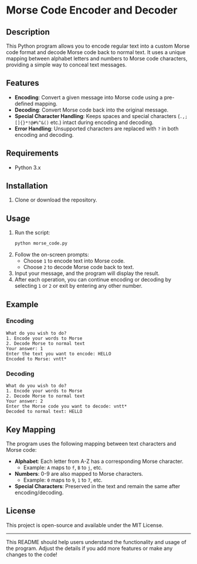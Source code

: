 

# Morse Code Encoder and Decoder

## Description
This Python program allows you to encode regular text into a custom Morse code format and decode Morse code back to normal text. It uses a unique mapping between alphabet letters and numbers to Morse code characters, providing a simple way to conceal text messages.

## Features
- **Encoding**: Convert a given message into Morse code using a pre-defined mapping.
- **Decoding**: Convert Morse code back into the original message.
- **Special Character Handling**: Keeps spaces and special characters (`.,;[]{}*!@#%^&()` etc.) intact during encoding and decoding.
- **Error Handling**: Unsupported characters are replaced with `?` in both encoding and decoding.

## Requirements
- Python 3.x

## Installation
1. Clone or download the repository.

## Usage
1. Run the script:
   ```bash
   python morse_code.py
   ```
2. Follow the on-screen prompts:
   - Choose `1` to encode text into Morse code.
   - Choose `2` to decode Morse code back to text.
3. Input your message, and the program will display the result.
4. After each operation, you can continue encoding or decoding by selecting `1` or `2` or exit by entering any other number.

## Example
### Encoding
```
What do you wish to do?
1. Encode your words to Morse
2. Decode Morse to normal text
Your answer: 1
Enter the text you want to encode: HELLO
Encoded to Morse: vntt*
```

### Decoding
```
What do you wish to do?
1. Encode your words to Morse
2. Decode Morse to normal text
Your answer: 2
Enter the Morse code you want to decode: vntt*
Decoded to normal text: HELLO
```

## Key Mapping
The program uses the following mapping between text characters and Morse code:
- **Alphabet**: Each letter from A-Z has a corresponding Morse character. 
  - Example: `A` maps to `f`, `B` to `j`, etc.
- **Numbers**: 0-9 are also mapped to Morse characters.
  - Example: `0` maps to `9`, `1` to `7`, etc.
- **Special Characters**: Preserved in the text and remain the same after encoding/decoding.

## License
This project is open-source and available under the MIT License.

--- 

This README should help users understand the functionality and usage of the program. Adjust the details if you add more features or make any changes to the code!
